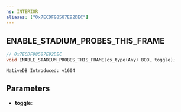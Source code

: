 ```yaml
---
ns: INTERIOR
aliases: ["0x7ECDF98587E92DEC"]
---
```

## ENABLE_STADIUM_PROBES_THIS_FRAME

```c
// 0x7ECDF98587E92DEC
void ENABLE_STADIUM_PROBES_THIS_FRAME(cs_type(Any) BOOL toggle);
```

```
NativeDB Introduced: v1604
```

## Parameters
* **toggle**:
